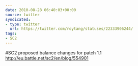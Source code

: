 ```yaml
---
date: 2010-08-28 06:40:03+00:00
source: twitter
syndicated:
- type: twitter
  url: https://twitter.com/roytang/statuses/22333906244/
tags:
- SC2
---
```


#SC2 proposed balance changes for patch 1.1 http://eu.battle.net/sc2/en/blog/554901